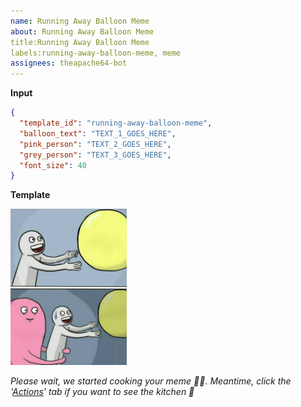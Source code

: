 ```yaml
---
name: Running Away Balloon Meme 
about: Running Away Balloon Meme 
title:Running Away Balloon Meme 
labels:running-away-balloon-meme, meme 
assignees: theapache64-bot
---
```


**Input**

```json
{
  "template_id": "running-away-balloon-meme",
  "balloon_text": "TEXT_1_GOES_HERE",
  "pink_person": "TEXT_2_GOES_HERE",
  "grey_person": "TEXT_3_GOES_HERE",
  "font_size": 40
}
```

**Template**

<img src="https://raw.githubusercontent.com/theapache64/gh-meme-maker/master/template_images/running_away_balloon.jpg" height="250"/>


<!-- Once you created the issue... -->
*Please wait, we started cooking your meme 👨‍🍳. Meantime, click
the '[Actions](https://github.com/theapache64/gh-meme-maker/actions)' tab if you want to see the kitchen 🍳* 